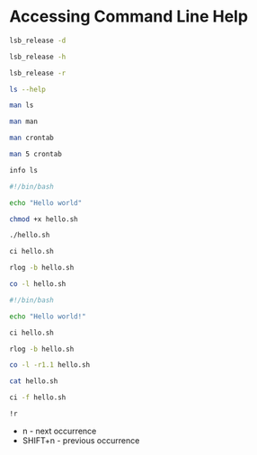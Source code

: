 # Accessing Command Line Help

```sh
lsb_release -d

lsb_release -h

lsb_release -r

ls --help

man ls

man man

man crontab

man 5 crontab

info ls
```

```sh
#!/bin/bash

echo "Hello world"
```

```sh
chmod +x hello.sh

./hello.sh

ci hello.sh

rlog -b hello.sh

co -l hello.sh
```

```sh
#!/bin/bash

echo "Hello world!"
```

```sh
ci hello.sh

rlog -b hello.sh

co -l -r1.1 hello.sh

cat hello.sh

ci -f hello.sh

!r
```

- n - next occurrence
- SHIFT+n - previous occurrence
